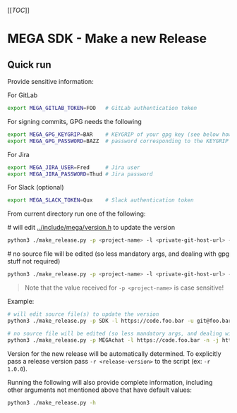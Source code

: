 [[_TOC_]]

# MEGA SDK - Make a new Release


## Quick run

Provide sensitive information:

For GitLab
```sh
export MEGA_GITLAB_TOKEN=FOO   # GitLab authentication token
```
For signing commits, GPG needs the following
```sh
export MEGA_GPG_KEYGRIP=BAR    # KEYGRIP of your gpg key (see below how to find it); required only when a source file will be edited
export MEGA_GPG_PASSWORD=BAZZ  # password corresponding to the KEYGRIP (the one used to sign any commit); required only when a source file will be edited
```
For Jira
```sh
export MEGA_JIRA_USER=Fred     # Jira user
export MEGA_JIRA_PASSWORD=Thud # Jira password
```
For Slack (optional)
```sh
export MEGA_SLACK_TOKEN=Qux    # Slack authentication token
```

From current directory run one of the following:

\# will edit [../include/mega/version.h](../include/mega/version.h) to update the version
```sh
python3 ./make_release.py -p <project-name> -l <private-git-host-url> -u <private-git-remote-url> -j <project-management-url> -t <target-apps> -c <chat-channel>
```

\# no source file will be edited (so less mandatory args, and dealing with gpg stuff not required)
```sh
python3 ./make_release.py -p <project-name> -l <private-git-host-url> -n -j <project-management-url> -t <target-apps> -c <chat-channel>
```

> Note that the value received for `-p <project-name>` is case sensitive!

Example:

```sh
# will edit source file(s) to update the version
python3 ./make_release.py -p SDK -l https://code.foo.bar -u git@foo.bar:sdk/sdk.git -j https://jira.foo.bar -t "Android 1.0.1 / iOS 1.2 / MEGAsync 9.9.9" -c sdk

# no source file will be edited (so less mandatory args, and dealing with gpg stuff not required)
python3 ./make_release.py -p MEGAchat -l https://code.foo.bar -n -j https://jira.foo.bar -t "Android 1.0.1 / iOS 1.2 / MEGAsync 9.9.9" -c sdk
```

Version for the new release will be automatically determined. To explicitly pass a release version pass `-r <release-version>` to the script (ex: `-r 1.0.0`).

Running the following will also provide complete information, including other arguments not mentioned above that have default values:
```sh
python3 ./make_release.py -h
```
